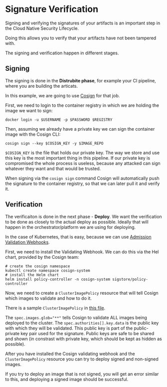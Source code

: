 # Signature Verification

Signing and verifying the signatures of your artifacts is an important step in the Cloud Native Security Lifecycle.

Doing this allows you to verify that your artifacts have not been tampered with.

The signing and verification happen in different stages.

## Signing

The signing is done in the **Distrubite phase**, for example your CI pipeline, where you are building the articats.

In this example, we are going to use [Cosign](https://github.com/sigstore/cosign) for that job.

First, we need to login to the container registry in which we are holding the image we want to sign:

```shell
docker login -u $USERNAME -p $PASSWORD $REGISTRY
```

Then, assuming we already have a private key we can sign the container image with the Cosign CLI:

```shell
cosign sign --key $COSIGN_KEY -y $IMAGE_REPO
```

`$COSIGN_KEY` is the file that holds our private key.
The way we store and use this key is the most important thing in this pipeline.
If our private key is compromised the whole process is useless, because any attacked can sign whatever they want and that would be trusted.

When signing via the `cosign sign` command Cosign will automatically push the signature to the container registry, so that we can later pull it and verify it.

## Verification

The verificaiton is done in the next phase - **Deploy**.
We want the verification to be done as closely to the actual deploy as possible.
Ideally that will happen in the orchestrator/platform we are using for deploying.

In the case of Kubernetes, that is easy, because we can use [Admission Validation Webhooks](https://kubernetes.io/docs/reference/access-authn-authz/extensible-admission-controllers/).

First, we need to install the Validating Webhook.
We can do this via the Hel chart, provided by the Cosign team:

```shell
# create the cosign namespace
kubectl create namespace cosign-system
# install the Helm chart
helm install policy-controller -n cosign-system sigstore/policy-controller
```

Now, we need to create a `ClusterImagePolicy` resource that will tell Cosign which images to validate and how to do it.

There is a sample `ClusterImagePolicy` in [this file](./cluster-image-policy.yaml).

The `spec.images.glob="**"` tells Cosign to validate ALL images being deployed to the cluster.
The `spec.authorities[].key.data` is the public key with which they will be validated.
This public key is part of the public-private key pair used for the signature.
Public keys are safe to be shared and shown (in constrast with private key, which should be kept as hidden as possible).

After you have installed the Cosign validating webhook and the `ClusterImagePolicy` resource you can try to deploy signed and non-signed images.

If you try to deploy an image that is not signed, you will get an error similar to this, and deploying a signed image should be successful.
